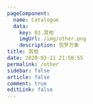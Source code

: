 ```yaml
---
pageComponent: 
  name: Catalogue
  data: 
    key: 03.其他
    imgUrl: /img/other.png
    description: 包罗万象
title: 其他
date: 2020-03-11 21:50:55
permalink: /other
sidebar: false
article: false
comment: true
editLink: false
---
```

